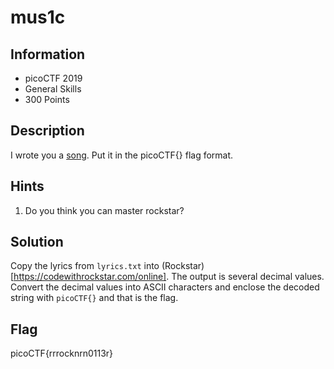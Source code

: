 # mus1c

## Information

- picoCTF 2019
- General Skills
- 300 Points

## Description

I wrote you a [song](https://jupiter.challenges.picoctf.org/static/c0863a3b0170d6dd176be3a595b4b75e/lyrics.txt). Put it in the picoCTF{} flag format.

## Hints

1. Do you think you can master rockstar?

## Solution

Copy the lyrics from `lyrics.txt` into (Rockstar)[https://codewithrockstar.com/online]. The output is several decimal values. Convert the decimal values into ASCII characters and enclose the decoded string with `picoCTF{}` and that is the flag.

## Flag

picoCTF{rrrocknrn0113r}
